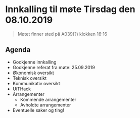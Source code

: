 # Innkalling til møte Tirsdag den 08.10.2019
> Møtet finner sted på A039(?) klokken 16:16

## Agenda
* Godkjenne innkalling
* Godkjenne referat fra møte: 25.09.2019
* Økonomisk oversikt
* Teknisk oversikt
* Kommunikativ oversikt
* UiTHack
* Arrangementer
  * Kommende arrangementer
  * Avholdte arrangementer
* Eventuelle saker og ting!
